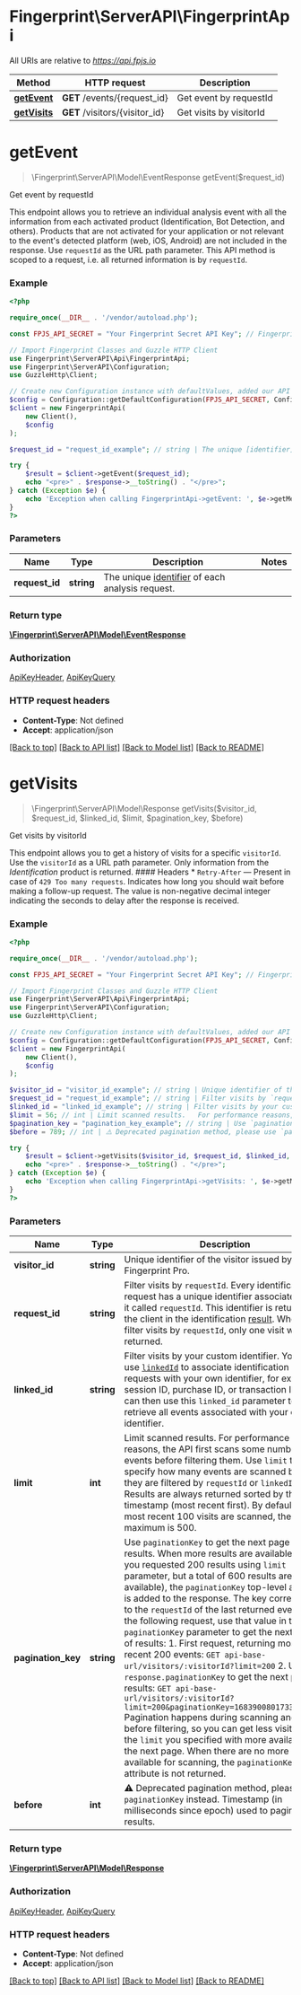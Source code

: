 # Fingerprint\ServerAPI\FingerprintApi

All URIs are relative to *https://api.fpjs.io*

Method | HTTP request | Description
------------- | ------------- | -------------
[**getEvent**](FingerprintApi.md#getEvent) | **GET** /events/{request_id} | Get event by requestId
[**getVisits**](FingerprintApi.md#getVisits) | **GET** /visitors/{visitor_id} | Get visits by visitorId

# **getEvent**
> \Fingerprint\ServerAPI\Model\EventResponse getEvent($request_id)

Get event by requestId

This endpoint allows you to retrieve an individual analysis event with all the information from each activated product (Identification, Bot Detection, and others). Products that are not activated for your application or not relevant to the event's detected platform (web, iOS, Android) are not included in the response.   Use `requestId` as the URL path parameter. This API method is scoped to a request, i.e. all returned information is by `requestId`.

### Example
```php
<?php

require_once(__DIR__ . '/vendor/autoload.php');

const FPJS_API_SECRET = "Your Fingerprint Secret API Key"; // Fingerprint Secret API Key

// Import Fingerprint Classes and Guzzle HTTP Client
use Fingerprint\ServerAPI\Api\FingerprintApi;
use Fingerprint\ServerAPI\Configuration;
use GuzzleHttp\Client;

// Create new Configuration instance with defaultValues, added our API Secret and our Region
$config = Configuration::getDefaultConfiguration(FPJS_API_SECRET, Configuration::REGION_EUROPE);
$client = new FingerprintApi(
    new Client(),
    $config
);

$request_id = "request_id_example"; // string | The unique [identifier](https://dev.fingerprint.com/docs/js-agent#requestid) of each analysis request.

try {
    $result = $client->getEvent($request_id);
    echo "<pre>" . $response->__toString() . "</pre>";
} catch (Exception $e) {
    echo 'Exception when calling FingerprintApi->getEvent: ', $e->getMessage(), PHP_EOL;
}
?>
```

### Parameters

Name | Type | Description  | Notes
------------- | ------------- | ------------- | -------------
 **request_id** | **string**| The unique [identifier](https://dev.fingerprint.com/docs/js-agent#requestid) of each analysis request. |

### Return type

[**\Fingerprint\ServerAPI\Model\EventResponse**](../Model/EventResponse.md)

### Authorization

[ApiKeyHeader](../../README.md#ApiKeyHeader), [ApiKeyQuery](../../README.md#ApiKeyQuery)

### HTTP request headers

- **Content-Type**: Not defined
- **Accept**: application/json

[[Back to top]](#) [[Back to API list]](../../README.md#documentation-for-api-endpoints) [[Back to Model list]](../../README.md#documentation-for-models) [[Back to README]](../../README.md)

# **getVisits**
> \Fingerprint\ServerAPI\Model\Response getVisits($visitor_id, $request_id, $linked_id, $limit, $pagination_key, $before)

Get visits by visitorId

This endpoint allows you to get a history of visits for a specific `visitorId`. Use the `visitorId` as a URL path parameter. Only information from the _Identification_ product is returned.  #### Headers  * `Retry-After` — Present in case of `429 Too many requests`. Indicates how long you should wait before making a follow-up request. The value is non-negative decimal integer indicating the seconds to delay after the response is received.

### Example
```php
<?php

require_once(__DIR__ . '/vendor/autoload.php');

const FPJS_API_SECRET = "Your Fingerprint Secret API Key"; // Fingerprint Secret API Key

// Import Fingerprint Classes and Guzzle HTTP Client
use Fingerprint\ServerAPI\Api\FingerprintApi;
use Fingerprint\ServerAPI\Configuration;
use GuzzleHttp\Client;

// Create new Configuration instance with defaultValues, added our API Secret and our Region
$config = Configuration::getDefaultConfiguration(FPJS_API_SECRET, Configuration::REGION_EUROPE);
$client = new FingerprintApi(
    new Client(),
    $config
);

$visitor_id = "visitor_id_example"; // string | Unique identifier of the visitor issued by Fingerprint Pro.
$request_id = "request_id_example"; // string | Filter visits by `requestId`.   Every identification request has a unique identifier associated with it called `requestId`. This identifier is returned to the client in the identification [result](https://dev.fingerprint.com/docs/js-agent#requestid). When you filter visits by `requestId`, only one visit will be returned.
$linked_id = "linked_id_example"; // string | Filter visits by your custom identifier.   You can use [`linkedId`](https://dev.fingerprint.com/docs/js-agent#linkedid) to associate identification requests with your own identifier, for example: session ID, purchase ID, or transaction ID. You can then use this `linked_id` parameter to retrieve all events associated with your custom identifier.
$limit = 56; // int | Limit scanned results.   For performance reasons, the API first scans some number of events before filtering them. Use `limit` to specify how many events are scanned before they are filtered by `requestId` or `linkedId`. Results are always returned sorted by the timestamp (most recent first). By default, the most recent 100 visits are scanned, the maximum is 500.
$pagination_key = "pagination_key_example"; // string | Use `paginationKey` to get the next page of results.   When more results are available (e.g., you requested 200 results using `limit` parameter, but a total of 600 results are available), the `paginationKey` top-level attribute is added to the response. The key corresponds to the `requestId` of the last returned event. In the following request, use that value in the `paginationKey` parameter to get the next page of results:  1. First request, returning most recent 200 events: `GET api-base-url/visitors/:visitorId?limit=200` 2. Use `response.paginationKey` to get the next page of results: `GET api-base-url/visitors/:visitorId?limit=200&paginationKey=1683900801733.Ogvu1j`  Pagination happens during scanning and before filtering, so you can get less visits than the `limit` you specified with more available on the next page. When there are no more results available for scanning, the `paginationKey` attribute is not returned.
$before = 789; // int | ⚠️ Deprecated pagination method, please use `paginationKey` instead. Timestamp (in milliseconds since epoch) used to paginate results.

try {
    $result = $client->getVisits($visitor_id, $request_id, $linked_id, $limit, $pagination_key, $before);
    echo "<pre>" . $response->__toString() . "</pre>";
} catch (Exception $e) {
    echo 'Exception when calling FingerprintApi->getVisits: ', $e->getMessage(), PHP_EOL;
}
?>
```

### Parameters

Name | Type | Description  | Notes
------------- | ------------- | ------------- | -------------
 **visitor_id** | **string**| Unique identifier of the visitor issued by Fingerprint Pro. |
 **request_id** | **string**| Filter visits by `requestId`.   Every identification request has a unique identifier associated with it called `requestId`. This identifier is returned to the client in the identification [result](https://dev.fingerprint.com/docs/js-agent#requestid). When you filter visits by `requestId`, only one visit will be returned. | [optional]
 **linked_id** | **string**| Filter visits by your custom identifier.   You can use [`linkedId`](https://dev.fingerprint.com/docs/js-agent#linkedid) to associate identification requests with your own identifier, for example: session ID, purchase ID, or transaction ID. You can then use this `linked_id` parameter to retrieve all events associated with your custom identifier. | [optional]
 **limit** | **int**| Limit scanned results.   For performance reasons, the API first scans some number of events before filtering them. Use `limit` to specify how many events are scanned before they are filtered by `requestId` or `linkedId`. Results are always returned sorted by the timestamp (most recent first). By default, the most recent 100 visits are scanned, the maximum is 500. | [optional]
 **pagination_key** | **string**| Use `paginationKey` to get the next page of results.   When more results are available (e.g., you requested 200 results using `limit` parameter, but a total of 600 results are available), the `paginationKey` top-level attribute is added to the response. The key corresponds to the `requestId` of the last returned event. In the following request, use that value in the `paginationKey` parameter to get the next page of results:  1. First request, returning most recent 200 events: `GET api-base-url/visitors/:visitorId?limit=200` 2. Use `response.paginationKey` to get the next page of results: `GET api-base-url/visitors/:visitorId?limit=200&paginationKey=1683900801733.Ogvu1j`  Pagination happens during scanning and before filtering, so you can get less visits than the `limit` you specified with more available on the next page. When there are no more results available for scanning, the `paginationKey` attribute is not returned. | [optional]
 **before** | **int**| ⚠️ Deprecated pagination method, please use `paginationKey` instead. Timestamp (in milliseconds since epoch) used to paginate results. | [optional]

### Return type

[**\Fingerprint\ServerAPI\Model\Response**](../Model/Response.md)

### Authorization

[ApiKeyHeader](../../README.md#ApiKeyHeader), [ApiKeyQuery](../../README.md#ApiKeyQuery)

### HTTP request headers

- **Content-Type**: Not defined
- **Accept**: application/json

[[Back to top]](#) [[Back to API list]](../../README.md#documentation-for-api-endpoints) [[Back to Model list]](../../README.md#documentation-for-models) [[Back to README]](../../README.md)

